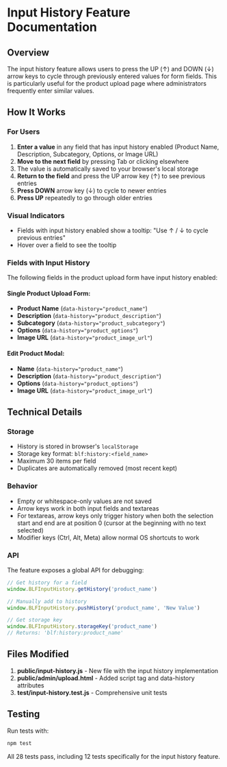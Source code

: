 # Input History Feature Documentation

## Overview
The input history feature allows users to press the UP (↑) and DOWN (↓) arrow keys to cycle through previously entered values for form fields. This is particularly useful for the product upload page where administrators frequently enter similar values.

## How It Works

### For Users
1. **Enter a value** in any field that has input history enabled (Product Name, Description, Subcategory, Options, or Image URL)
2. **Move to the next field** by pressing Tab or clicking elsewhere
3. The value is automatically saved to your browser's local storage
4. **Return to the field** and press the UP arrow key (↑) to see previous entries
5. **Press DOWN** arrow key (↓) to cycle to newer entries
6. **Press UP** repeatedly to go through older entries

### Visual Indicators
- Fields with input history enabled show a tooltip: "Use ↑ / ↓ to cycle previous entries"
- Hover over a field to see the tooltip

### Fields with Input History
The following fields in the product upload form have input history enabled:

#### Single Product Upload Form:
- **Product Name** (`data-history="product_name"`)
- **Description** (`data-history="product_description"`)
- **Subcategory** (`data-history="product_subcategory"`)
- **Options** (`data-history="product_options"`)
- **Image URL** (`data-history="product_image_url"`)

#### Edit Product Modal:
- **Name** (`data-history="product_name"`)
- **Description** (`data-history="product_description"`)
- **Options** (`data-history="product_options"`)
- **Image URL** (`data-history="product_image_url"`)

## Technical Details

### Storage
- History is stored in browser's `localStorage`
- Storage key format: `blf:history:<field_name>`
- Maximum 30 items per field
- Duplicates are automatically removed (most recent kept)

### Behavior
- Empty or whitespace-only values are not saved
- Arrow keys work in both input fields and textareas
- For textareas, arrow keys only trigger history when both the selection start and end are at position 0 (cursor at the beginning with no text selected)
- Modifier keys (Ctrl, Alt, Meta) allow normal OS shortcuts to work

### API
The feature exposes a global API for debugging:
```javascript
// Get history for a field
window.BLFInputHistory.getHistory('product_name')

// Manually add to history
window.BLFInputHistory.pushHistory('product_name', 'New Value')

// Get storage key
window.BLFInputHistory.storageKey('product_name')
// Returns: 'blf:history:product_name'
```

## Files Modified
1. **public/input-history.js** - New file with the input history implementation
2. **public/admin/upload.html** - Added script tag and data-history attributes
3. **test/input-history.test.js** - Comprehensive unit tests

## Testing
Run tests with:
```bash
npm test
```

All 28 tests pass, including 12 tests specifically for the input history feature.
